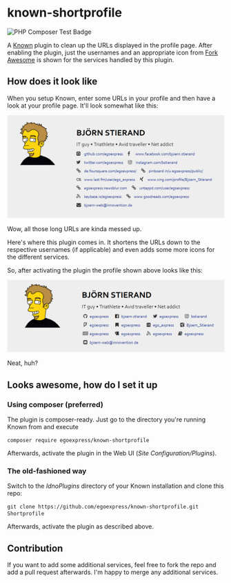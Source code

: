 # known-shortprofile

![PHP Composer Test Badge](https://github.com/egoexpress/known-shortprofile/workflows/PHP%20Composer%20Test/badge.svg)

A [Known](http://withknown.com) plugin to clean up the URLs displayed in the profile page. After enabling the plugin,
just the usernames and an appropriate icon from [Fork Awesome](https://forkaweso.me) is shown for the services handled by this plugin.

## How does it look like

When you setup Known, enter some URLs in your profile and then have a look at your profile page. It'll look somewhat like this:

![Without Plugin](https://github.com/egoexpress/known-shortprofile/raw/master/.github/without-shortprofile-plugin.png)

Wow, all those long URLs are kinda messed up.

Here's where this plugin comes in. It shortens the URLs down to the respective usernames (if applicable) and even adds some more icons for the different services.

So, after activating the plugin the profile shown above looks like this:

![With Plugin](https://github.com/egoexpress/known-shortprofile/raw/master/.github/with-shortprofile-plugin.png)

Neat, huh?

## Looks awesome, how do I set it up

### Using composer (preferred)

The plugin is composer-ready. Just go to the directory you're running Known from and execute

    composer require egoexpress/known-shortprofile

Afterwards, activate the plugin in the Web UI (_Site Configuration/Plugins_).

### The old-fashioned way

Switch to the _IdnoPlugins_ directory of your Known installation and clone this repo:

    git clone https://github.com/egoexpress/known-shortprofile.git Shortprofile

Afterwards, activate the plugin as described above.

## Contribution

If you want to add some additional services, feel free to fork the repo and add a pull request afterwards. I'm happy to merge any additional services.
